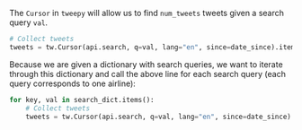 <!--title={The Cursor}-->

The `Cursor` in `tweepy` will allow us to find `num_tweets` tweets given a search query `val`. 

```python
# Collect tweets
tweets = tw.Cursor(api.search, q=val, lang="en", since=date_since).items(num_tweets)
```

Because we are given a dictionary with search queries, we want to iterate through this dictionary and call the above line for each search query (each query corresponds to one airline):

```python
for key, val in search_dict.items():    
    # Collect tweets    
    tweets = tw.Cursor(api.search, q=val, lang="en", since=date_since).items(num_tweets)
```

